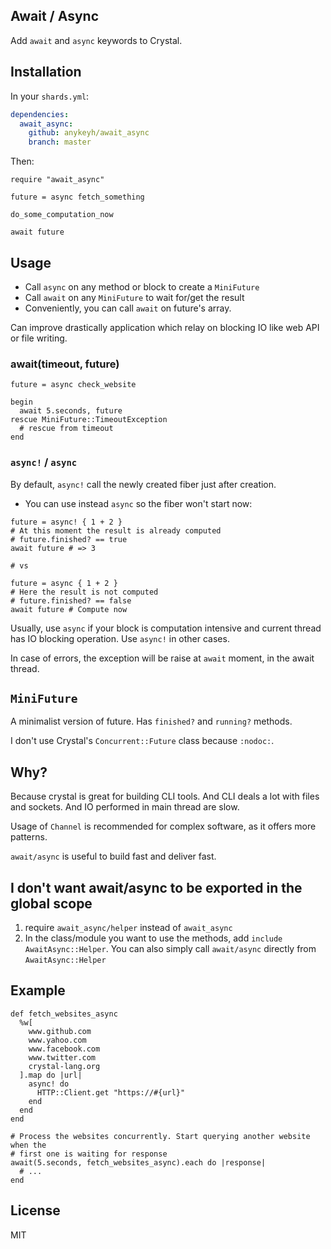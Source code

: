 ## Await / Async

Add `await` and `async` keywords to Crystal.

## Installation

In your `shards.yml`:

```yaml
dependencies:
  await_async:
    github: anykeyh/await_async
    branch: master
```

Then:

```crystal
require "await_async"

future = async fetch_something

do_some_computation_now

await future
```

## Usage

- Call `async` on any method or block to create a `MiniFuture`
- Call `await` on any `MiniFuture` to wait for/get the result
- Conveniently, you can call `await` on future's array.

Can improve drastically application which relay on blocking IO like web API
or file writing.

### await(timeout, future)

```crystal
future = async check_website

begin
  await 5.seconds, future
rescue MiniFuture::TimeoutException
  # rescue from timeout
end
```

### `async!` / `async`

By default, `async!` call the newly created fiber just after creation.

- You can use instead `async` so the fiber won't start now:

```crystal
future = async! { 1 + 2 }
# At this moment the result is already computed
# future.finished? == true
await future # => 3

# vs

future = async { 1 + 2 }
# Here the result is not computed
# future.finished? == false
await future # Compute now
```

Usually, use `async` if your block is computation intensive and current thread
has IO blocking operation. Use `async!` in other cases.

In case of errors, the exception will be raise at `await` moment, in the await
thread.

## `MiniFuture`

A minimalist version of future. Has `finished?` and `running?` methods.

I don't use Crystal's `Concurrent::Future` class because `:nodoc:`.

## Why?

Because crystal is great for building CLI tools. And CLI deals a lot with
files and sockets. And IO performed in main thread are slow.

Usage of `Channel` is recommended for complex software, as it offers more patterns.

`await/async` is useful to build fast and deliver fast.

## I don't want await/async to be exported in the global scope

1. require `await_async/helper` instead of `await_async`
2. In the class/module you want to use the methods, add `include AwaitAsync::Helper`.
   You can also simply call `await/async` directly from `AwaitAsync::Helper`

## Example

```crystal
def fetch_websites_async
  %w[
    www.github.com
    www.yahoo.com
    www.facebook.com
    www.twitter.com
    crystal-lang.org
  ].map do |url|
    async! do
      HTTP::Client.get "https://#{url}"
    end
  end
end

# Process the websites concurrently. Start querying another website when the
# first one is waiting for response
await(5.seconds, fetch_websites_async).each do |response|
  # ...
end
```

## License

MIT

